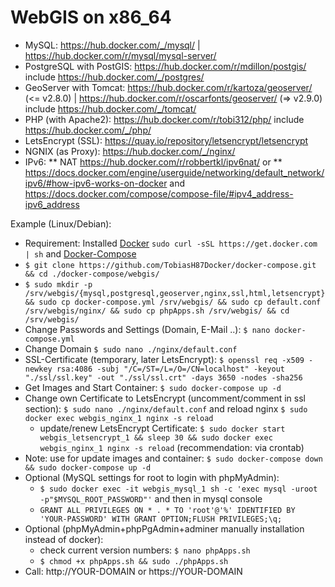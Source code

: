 # WebGIS on x86_64 
* MySQL: https://hub.docker.com/_/mysql/ | https://hub.docker.com/r/mysql/mysql-server/
* PostgreSQL with PostGIS: https://hub.docker.com/r/mdillon/postgis/ include https://hub.docker.com/_/postgres/
* GeoServer with Tomcat: https://hub.docker.com/r/kartoza/geoserver/ (<= v2.8.0) | https://hub.docker.com/r/oscarfonts/geoserver/ (=> v2.9.0) include https://hub.docker.com/_/tomcat/
* PHP (with Apache2): https://hub.docker.com/r/tobi312/php/ include https://hub.docker.com/_/php/
* LetsEncrypt (SSL): https://quay.io/repository/letsencrypt/letsencrypt
* NGNIX (as Proxy): https://hub.docker.com/_/nginx/
* IPv6: 
** NAT https://hub.docker.com/r/robbertkl/ipv6nat/ or
** https://docs.docker.com/engine/userguide/networking/default_network/ipv6/#how-ipv6-works-on-docker and https://docs.docker.com/compose/compose-file/#ipv4_address-ipv6_address

Example (Linux/Debian):
* Requirement: Installed [Docker](https://docs.docker.com/engine/installation/) ``` sudo curl -sSL https://get.docker.com | sh ``` and [Docker-Compose](https://docs.docker.com/compose/install/) 
* ``` $ git clone https://github.com/TobiasH87Docker/docker-compose.git && cd ./docker-compose/webgis/ ```
* ``` $ sudo mkdir -p /srv/webgis/{mysql,postgresql,geoserver,nginx,ssl,html,letsencrypt} && sudo cp docker-compose.yml /srv/webgis/ && sudo cp default.conf /srv/webgis/nginx/ && sudo cp phpApps.sh /srv/webgis/ && cd /srv/webgis/ ``` 
* Change Passwords and Settings (Domain, E-Mail ..): ``` $ nano docker-compose.yml ```
* Change Domain ``` $ sudo nano ./nginx/default.conf ```
* SSL-Certificate (temporary, later LetsEncrypt): ``` $ openssl req -x509 -newkey rsa:4086 -subj "/C=/ST=/L=/O=/CN=localhost" -keyout "./ssl/ssl.key" -out "./ssl/ssl.crt" -days 3650 -nodes -sha256 ```
* Get Images and Start Container: ``` $ sudo docker-compose up -d ```
* Change own Certificate to LetsEncrypt (uncomment/comment in ssl section): ``` $ sudo nano ./nginx/default.conf ``` and reload nginx ``` $ sudo docker exec webgis_nginx_1 nginx -s reload ```
	* update/renew LetsEncrypt Certificate: ``` $ sudo docker start webgis_letsencrypt_1 && sleep 30 && sudo docker exec webgis_nginx_1 nginx -s reload ``` (recommendation: via crontab)
* Note: use for update images and container: ``` $ sudo docker-compose down && sudo docker-compose up -d ``` 
* Optional (MySQL settings for root to login with phpMyAdmin):
	* ``` $ sudo docker exec -it webgis_mysql_1 sh -c 'exec mysql -uroot -p"$MYSQL_ROOT_PASSWORD"' ``` and then in mysql console
	* ``` GRANT ALL PRIVILEGES ON * . * TO 'root'@'%' IDENTIFIED BY 'YOUR-PASSWORD' WITH GRANT OPTION;FLUSH PRIVILEGES;\q; ```
* Optional (phpMyAdmin+phpPgAdmin+adminer manually installation instead of docker):
	* check current version numbers: ``` $ nano phpApps.sh ```
	* ``` $ chmod +x phpApps.sh && sudo ./phpApps.sh ```
* Call: http://YOUR-DOMAIN or https://YOUR-DOMAIN 

